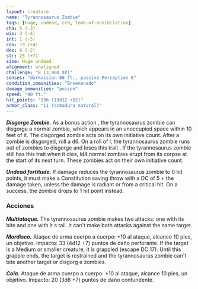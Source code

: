 ```yaml
---
layout: creature
name: "Tyrannosaurus Zombie"
tags: [Huge, undead, cr8, tomb-of-annihilation]
cha: 5 (-3)
wis: 3 (-4)
int: 1 (-5)
con: 19 (+4)
dex: 6 (-2)
str: 25 (+7)
size: Huge undead
alignment: unaligned
challenge: "8 (3,900 XP)"
senses: "darkvision 60 ft., passive Perception 6"
condition_immunities: "Envenenado"
damage_immunities: "poison"
speed: "40 ft."
hit_points: "136 (13d12 +52)"
armor_class: "11 (armadura natural)"
---
```


***Disgorge Zombie.*** As a bonus action , the tyrannosaurus zombie can disgorge a normal zombie, which appears in an unoccupied space within 10 feet of it. The disgorged zombie acts on its own initiative count. After a zombie is disgorged, roll a d6. On a roll of l, the tyrannosaurus zombie runs out of zombies to disgorge and loses this trait . If the tyrannosaurus zombie still has this trait when it dies, ld4 normal zombies erupt from its corpse at the start of its next turn. These zombies act on their own initiative count.

***Undead fortitude.*** If damage reduces the tyrannosaurus zombie to 0 hit points, it must make a Constitution saving throw with a DC of 5 + the damage taken, unless the damage is radiant or from a critical hit. On a success, the zombie drops to 1 hit point instead.

### Acciones

***Multiataque.*** The tyrannosaurus zombie makes two attacks: one with its bite and one with it s tail. It can't make both attacks against the same target.

***Mordisco.*** Ataque de arma cuerpo a cuerpo: +10 al ataque, alcance 10 pies, un objetivo. Impacto: 33 (4d12 +7) puntos de daño perforante. If the target is a Medium or smaller creature, it is grappled (escape DC 17). Until this grapple ends, the target is restrained and the tyrannosaurus zombie can't bite another target or disgorg e zombies.

***Cola.*** Ataque de arma cuerpo a cuerpo: +10 al ataque, alcance 10 pies, un objetivo. Impacto: 20 (3d8 +7) puntos de daño contundente.